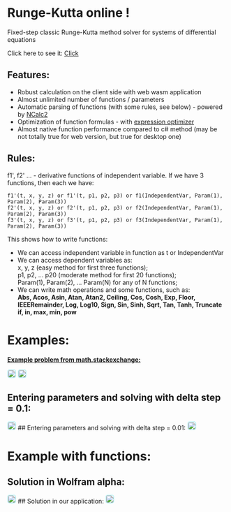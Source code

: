 # Runge-Kutta online !

Fixed-step classic Runge-Kutta method solver for systems of differential equations

Click here to see it: [Click](https://eugenca.github.io/wasm_projects/runge-kutta/)

## Features:
* Robust calculation on the client side with web wasm application
* Almost unlimited number of functions / parameters
* Automatic parsing of functions (with some rules, see below) - powered by [NCalc2](https://github.com/sklose/NCalc2/tree/master)
* Optimization of function formulas - with [expression optimizer](https://github.com/Thorium/Linq.Expression.Optimizer)
* Almost native function performance compared to c# method (may be not totally true for web version, but true for desktop one)

## Rules:
f1', f2' ... - derivative functions of independent variable.
If we have 3 functions, then each we have:
```
f1'(t, x, y, z) or f1'(t, p1, p2, p3) or f1(IndependentVar, Param(1), Param(2), Param(3)) 
f2'(t, x, y, z) or f2'(t, p1, p2, p3) or f2(IndependentVar, Param(1), Param(2), Param(3)) 
f3'(t, x, y, z) or f3'(t, p1, p2, p3) or f3(IndependentVar, Param(1), Param(2), Param(3))
```
This shows how to write functions:
* We can access independent variable in function as t or IndependentVar
* We can access dependent variables as:\
    x, y, z (easy method for first three functions);\
    p1, p2, ... p20 (moderate method for first 20 functions);\
    Param(1), Param(2), ... Param(N) for any of N functions;
* We can write math operations and some functions, such as:\
    **Abs, Acos, Asin, Atan, Atan2, Ceiling, Cos, Cosh, Exp, Floor, IEEERemainder, Log, Log10, Sign, Sin, Sinh, Sqrt, Tan, Tanh, Truncate**\
    **if, in, max, min, pow**


# Examples:

[**Example problem from math.stackexchange:**](https://math.stackexchange.com/questions/721076/help-with-using-the-runge-kutta-4th-order-method-on-a-system-of-2-first-order-od)

<img src="https://github.com/eugenca/eugenca.github.io/assets/5236164/8bc6b51b-9f88-49d1-8c64-e7740c4a13f9" style="border-radius: 5px; border: 2px solid #c1f1f5"/>
<img src="https://github.com/eugenca/eugenca.github.io/assets/5236164/e1c8934b-ca4b-46ba-af8e-000d9b592763" style="border-radius: 5px; border: 2px solid #c1f1f5"/>

## Entering parameters and solving with delta step = 0.1:
<img src="https://github.com/eugenca/eugenca.github.io/assets/5236164/2be82cad-35f5-4b47-b0e9-325bc7d60d9f" style="border-radius: 5px; border: 2px solid #c1f1f5"/>
## Entering parameters and solving with delta step = 0.01:
<img src="https://github.com/eugenca/eugenca.github.io/assets/5236164/b82fba85-f236-41ab-a463-5da25258e61c" style="border-radius: 5px; border: 2px solid #c1f1f5"/>


# Example with functions:

## Solution in Wolfram alpha:
<img src="https://github.com/eugenca/eugenca.github.io/assets/5236164/6cc62c99-b998-4cfb-98e8-3292c806280c" style="border-radius: 5px; border: 2px solid #c1f1f5"/>
## Solution in our application:
<img src="https://github.com/eugenca/eugenca.github.io/assets/5236164/99978a30-2e24-495e-968a-7e0d6260e366" style="border-radius: 5px; border: 2px solid #c1f1f5"/>

